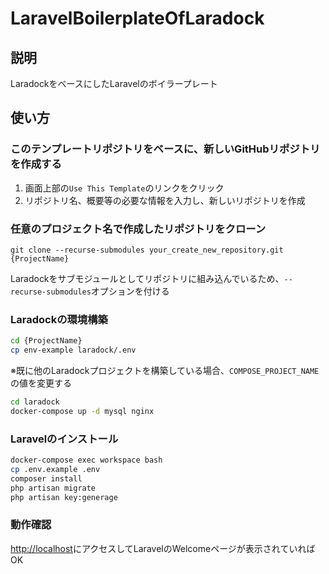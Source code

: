 # LaravelBoilerplateOfLaradock

## 説明
LaradockをベースにしたLaravelのボイラープレート

## 使い方

### このテンプレートリポジトリをベースに、新しいGitHubリポジトリを作成する

1. 画面上部の`Use This Template`のリンクをクリック
2. リポジトリ名、概要等の必要な情報を入力し、新しいリポジトリを作成

### 任意のプロジェクト名で作成したリポジトリをクローン
`git clone --recurse-submodules your_create_new_repository.git {ProjectName}`

Laradockをサブモジュールとしてリポジトリに組み込んでいるため、`--recurse-submodules`オプションを付ける

### Laradockの環境構築
``` bash
cd {ProjectName}
cp env-example laradock/.env
```

※既に他のLaradockプロジェクトを構築している場合、`COMPOSE_PROJECT_NAME`の値を変更する

``` bash
cd laradock
docker-compose up -d mysql nginx
```

### Laravelのインストール
``` bash
docker-compose exec workspace bash
cp .env.example .env
composer install
php artisan migrate
php artisan key:generage
```

### 動作確認
[http://localhost](http://localhost)にアクセスしてLaravelのWelcomeページが表示されていればOK

